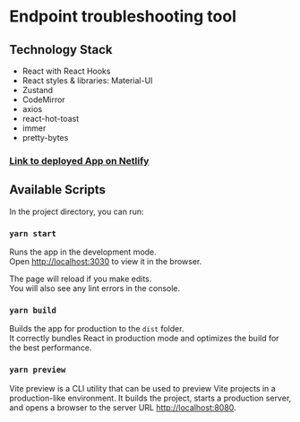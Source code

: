 # Endpoint troubleshooting tool

## Technology Stack

-   React with React Hooks
-   React styles & libraries: Material-UI
-   Zustand
-   CodeMirror
-   axios
-   react-hot-toast
-   immer
-   pretty-bytes

### [Link to deployed App on Netlify](https://postman-app.netlify.app/)

## Available Scripts

In the project directory, you can run:

### `yarn start`

Runs the app in the development mode.\
Open [http://localhost:3030](http://localhost:3030) to view it in the browser.

The page will reload if you make edits.\
You will also see any lint errors in the console.

### `yarn build`

Builds the app for production to the `dist` folder.\
It correctly bundles React in production mode and optimizes the build for the best performance.

### `yarn preview`

Vite preview is a CLI utility that can be used to preview Vite projects in a production-like environment. It builds the project, starts a production server, and opens a browser to the server URL [http://localhost:8080](http://localhost:8080).
